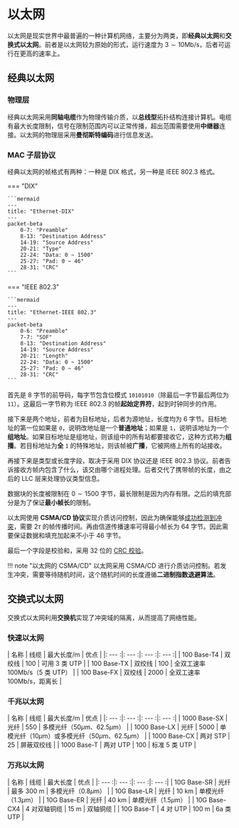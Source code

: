 # 以太网

以太网是现实世界中最普遍的一种计算机网络，主要分为两类，即**经典以太网**和**交换式以太网**。前者是以太网较为原始的形式，运行速度为 $3 \sim 10 \text{Mb/s}$，后者可运行在更高的速率上。

## 经典以太网

### 物理层

经典以太网采用**同轴电缆**作为物理传输介质，以**总线型**拓扑结构连接计算机。电缆有最大长度限制，信号在限制范围内可以正常传播，超出范围需要使用**中继器**连接。以太网的物理层采用**曼彻斯特编码**进行信息发送。

### MAC 子层协议

经典以太网的帧格式有两种：一种是 DIX 格式，另一种是 IEEE 802.3 格式。

=== "DIX"

    ```mermaid
    ---
    title: "Ethernet-DIX"
    ---
    packet-beta
        0-7: "Preamble"
        8-13: "Destination Address"
        14-19: "Source Address"
        20-21: "Type"
        22-24: "Data: 0 ~ 1500"
        25-27: "Pad: 0 ~ 46"
        28-31: "CRC"
    ```

=== "IEEE 802.3"

    ```mermaid
    ---
    title: "Ethernet-IEEE 802.3"
    ---
    packet-beta
        0-6: "Preamble"
        7-7: "SOF"
        8-13: "Destination Address"
        14-19: "Source Address"
        20-21: "Length"
        22-24: "Data: 0 ~ 1500"
        25-27: "Pad: 0 ~ 46"
        28-31: "CRC"
    ```

首先是 8 字节的前导码，每字节包含位模式 `10101010`（除最后一字节最后两位为 `11`）。这最后一字节称为 IEEE 802.3 的帧**起始定界符**，起到时钟同步的作用。

接下来是两个地址，前者为目标地址，后者为源地址，长度均为 6 字节。目标地址的第一位如果是 `0`，说明改地址是一个**普通地址**；如果是 `1`，说明该地址为一个**组地址**。如果目标地址是组地址，则该组中的所有站都要接收它，这种方式称为**组播**。若目标地址为**全** `1` 的特殊地址，则该帧被**广播**，它被网络上所有的站接收。

再接下来是类型或长度字段，取决于采用 DIX 协议还是 IEEE 802.3 协议。前者告诉接收方帧内包含了什么，该交由哪个进程处理。后者交代了携带帧的长度，由之后的 LLC 层来处理协议类型信息。

数据块的长度被限制在 $0 \sim 1500$ 字节，最长限制是因为内存有限。之后的填充部分是为了保证**最小帧长**的限制。

以太网使用 **CSMA/CD 协议**实现介质访问控制，因此为确保能够[成功检测到冲突](./ChannelAllocationProtocol.md/#csma)，需要 $2\tau$ 的帧传播时间。再由信道传播速率可得最小帧长为 64 字节。因此需要保证数据和填充加起来不小于 46 字节。

最后一个字段是校验和，采用 32 位的 [CRC 校验](./ErrorDetectionAndCorrection.md/#_10)。

!!! note "以太网的 CSMA/CD"
    以太网采用 CSMA/CD 进行介质访问控制。若发生冲突，需要等待随机时间，这个随机时间的长度遵循**二进制指数退避算法**。

## 交换式以太网

交换式以太网利用**交换机**实现了冲突域的隔离，从而提高了网络性能。

### 快速以太网

| 名称 | 线缆 | 最大长度/m | 优点 |
|: --- :|: --- :|: --- :|: --- :|
| 100 Base-T4 | 双绞线 | 100 | 可用 3 类 UTP |
| 100 Base-TX | 双绞线 | 100 | 全双工速率 100Mb/s（5 类 UTP） |
| 100 Base-FX | 双绞线 | 2000 | 全双工速率 100Mb/s，距离长 |

### 千兆以太网

| 名称 | 线缆 | 最大长度/m | 优点 |
|: --- :|: --- :|: --- :|: --- :|
| 1000 Base-SX | 光纤 | 550 | 多模光纤（$50 \mu$m、$62.5 \mu$m） |
| 1000 Base-LX | 光纤 | 5000 | 单模光纤（$10 \mu$m）或多模光纤（$50 \mu$m、$62.5 \mu$m） |
| 1000 Base-CX | 两对 STP | 25 | 屏蔽双绞线 |
| 1000 Base-T | 两对 UTP | 100 | 标准 5 类 UTP |

### 万兆以太网

| 名称 | 线缆 | 最大长度 | 优点 |
|: --- :|: --- :|: --- :|: --- :|
| 10G Base-SR | 光纤 | 最多 300 m | 多模光纤（$0.8 \mu$m） |
| 10G Base-LR | 光纤 | 10 km | 单模光纤（$1.3 \mu$m） |
| 10G Base-ER | 光纤 | 40 km | 单模光纤（$1.5 \mu$m） |
| 10G Base-CX4 | 4 对双轴铜缆 | 15 m | 双轴铜缆 |
| 10G Base-T | 4 对 UTP | 100 m | 6a 类 UTP |